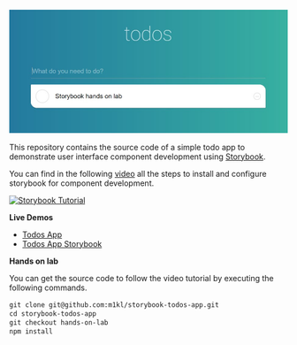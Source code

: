 ![Todos app screenchot](https://raw.githubusercontent.com/m1kl/storybook-todos-app/master/banner.jpg)


This repository contains the source code of a simple todo app to demonstrate user interface component development using [Storybook](https://storybook.js.org/).

You can find in the following [video](http://www.youtube.com/watch?v=6zqh4b5MbtU) all the steps to install and configure storybook for component development.

[![Storybook Tutorial](https://img.youtube.com/vi/6zqh4b5MbtU/maxresdefault.jpg)](http://www.youtube.com/watch?v=6zqh4b5MbtU "Storybook Tutorial")

**Live Demos**

- [Todos App](https://todos-app-demo.netlify.com/)
- [Todos App Storybook](https://todos-app-storybook-demo.netlify.com/)


**Hands on lab**

You can get the source code to follow the video tutorial by executing the following commands.

```shell
git clone git@github.com:m1kl/storybook-todos-app.git
cd storybook-todos-app
git checkout hands-on-lab
npm install
```
